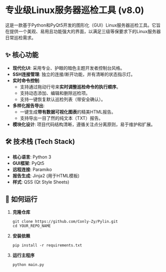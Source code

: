 # 专业级Linux服务器巡检工具 (v8.0)

这是一款基于Python和PyQt5开发的图形化（GUI）Linux服务器巡检工具。它旨在提供一个美观、易用且功能强大的界面，以满足三级等保要求下的Linux服务器日常巡检需求。

## ✨ 核心功能

- **现代化UI**: 采用专业、护眼的暗色主题开发者控制台风格。
- **SSH连接管理**: 独立的连接/断开功能，并有清晰的状态指示灯。
- **实时命令控制**:
    - 支持通过拖动行号来**实时调整巡检命令的执行顺序**。
    - 支持动态添加、编辑和删除巡检项。
    - 支持一键恢复默认巡检列表（带安全确认）。
- **多样化报告导出**:
    - 一键生成**带有数据可视化图表**的精美HTML报告。
    - 支持导出一目了然的纯文本（TXT）报告。
- **模块化设计**: 项目代码结构清晰，遵循关注点分离原则，易于维护和扩展。


## 🛠️ 技术栈 (Tech Stack)

- **核心语言**: Python 3
- **GUI框架**: PyQt5
- **远程连接**: Paramiko
- **报告生成**: Jinja2 (用于HTML模板)
- **样式**: QSS (Qt Style Sheets)

## 🚀 如何运行

1.  **克隆仓库**
    ```
    git clone https://github.com/Conly-Zy/Pylin.git
    cd YOUR_REPO_NAME
    ```


2.  **安装依赖**
    ```
    pip install -r requirements.txt
    ```

3.  **运行主程序**
    ```
    python main.py
    ```

